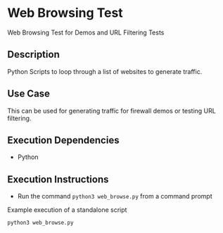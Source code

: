 # Web Browsing Test
Web Browsing Test for Demos and URL Filtering Tests

## Description

Python Scripts to loop through a list of websites to generate traffic.

## Use Case

This can be used for generating traffic for firewall demos or testing URL filtering.

## Execution Dependencies

- Python

## Execution Instructions

- Run the command `python3 web_browse.py` from a command prompt

Example execution of a standalone script

~~~~python
python3 web_browse.py
~~~~
